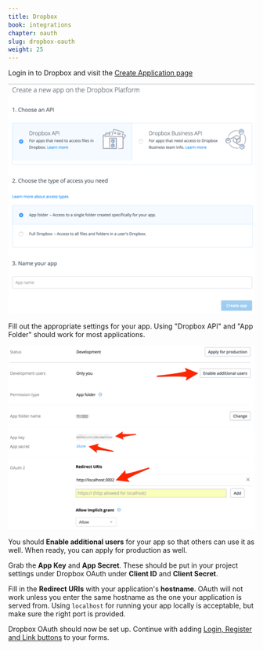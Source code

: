 ```yaml
---
title: Dropbox
book: integrations
chapter: oauth
slug: dropbox-oauth
weight: 25
---
```

Login in to Dropbox and visit the [Create Application page](https://www.dropbox.com/developers/apps/create)

![](/assets/img/oauth/dropbox.png)

Fill out the appropriate settings for your app. Using "Dropbox API" and "App Folder" should work for most applications.

![](/assets/img/oauth/dropbox-settings.png)

You should **Enable additional users** for your app so that others can use it as well. When ready, you can apply for production as well.

Grab the **App Key** and **App Secret**. These should be put in your project settings under Dropbox OAuth under **Client ID** and **Client Secret**.
 
Fill in the **Redirect URIs** with your application's **hostname**. OAuth will not work unless you enter the same hostname as the one your application is served from. Using `localhost` for running your app locally is acceptable, but make sure the right port is provided.

Dropbox OAuth should now be set up. Continue with adding [Login, Register and Link buttons](#button) to your forms.
